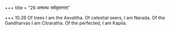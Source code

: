 +++
title = "26 अश्वत्थः सर्ववृक्षाणाम्"

+++
10.26 Of trees I am the Asvattha. Of celestial seers, I am Narada. Of
the Gandharvas I am Citraratha. Of the perfected, I am Kapila.
